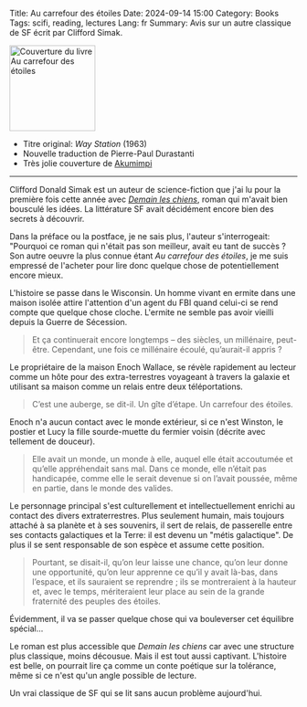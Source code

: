 Title: Au carrefour des étoiles
Date: 2024-09-14 15:00
Category: Books
Tags: scifi, reading, lectures
Lang: fr
Summary: Avis sur un autre classique de SF écrit par Clifford Simak.

<img src="https://m.media-amazon.com/images/I/814cb+Yv7CL._SL1500_.jpg" alt="Couverture du livre Au carrefour des étoiles" width="150" height="auto">

* Titre original: _Way Station_ (1963)
* Nouvelle traduction de Pierre-Paul Durastanti
* Très jolie couverture de [Akumimpi](https://akumimpi.ultra-book.com/)

---

Clifford Donald Simak est un auteur de science-fiction que j'ai lu pour la première fois cette année avec [_Demain les chiens_]({filename}/books/demain-les-chiens.md), roman qui m'avait bien bousculé les idées. La littérature SF avait décidément encore bien des secrets à découvrir.

Dans la préface ou la postface, je ne sais plus, l'auteur s'interrogeait: "Pourquoi ce roman qui n'était pas son meilleur, avait eu tant de succès ? Son autre oeuvre la plus connue étant _Au carrefour des étoiles_, je me suis empressé de l'acheter pour lire donc quelque chose de potentiellement encore mieux.

L'histoire se passe dans le Wisconsin. Un homme vivant en ermite dans une maison isolée attire l'attention d'un agent du FBI quand celui-ci se rend compte que quelque chose cloche. L'ermite ne semble pas avoir vieilli depuis la Guerre de Sécession.

> Et ça continuerait encore longtemps – des siècles, un millénaire, peut-être. Cependant, une fois ce millénaire écoulé, qu’aurait-il appris ?

Le propriétaire de la maison Enoch Wallace, se révèle rapidement au lecteur comme un hôte pour des extra-terrestres voyageant à travers la galaxie et utilisant sa maison comme un relais entre deux téléportations.

> C’est une auberge, se dit-il. Un gîte d’étape. Un carrefour des étoiles.

Enoch n'a aucun contact avec le monde extérieur, si ce n'est Winston, le postier et Lucy la fille sourde-muette du fermier voisin (décrite avec tellement de douceur).

> Elle avait un monde, un monde à elle, auquel elle était accoutumée et qu’elle appréhendait sans mal. Dans ce monde, elle n’était pas handicapée, comme elle le serait devenue si on l’avait poussée, même en partie, dans le monde des valides.

Le personnage principal s'est culturellement et intellectuellement enrichi au contact des divers extraterrestres. Plus seulement humain, mais toujours attaché à sa planète et à ses souvenirs, il sert de relais, de passerelle entre ses contacts galactiques et la Terre: il est devenu un "métis galactique". De plus il se sent responsable de son espèce et assume cette position.

> Pourtant, se disait-il, qu’on leur laisse une chance, qu’on leur donne une opportunité, qu’on leur apprenne ce qu’il y avait là-bas, dans l’espace, et ils sauraient se reprendre ; ils se montreraient à la hauteur et, avec le temps, mériteraient leur place au sein de la grande fraternité des peuples des étoiles.

Évidemment, il va se passer quelque chose qui va bouleverser cet équilibre spécial...

Le roman est plus accessible que _Demain les chiens_ car avec une structure plus classique, moins décousue. Mais il est tout aussi captivant. L'histoire est belle, on pourrait lire ça comme un conte poétique sur la tolérance, même si ce n'est qu'un angle possible de lecture.

Un vrai classique de SF qui se lit sans aucun problème aujourd'hui.
